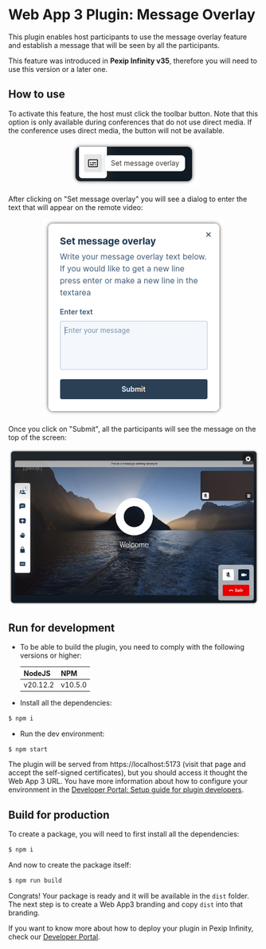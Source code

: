 # Web App 3 Plugin: Message Overlay

This plugin enables host participants to use the message overlay feature and
establish a message that will be seen by all the participants.

This feature was introduced in **Pexip Infinity v35**, therefore you will need
to use this version or a later one.

## How to use

To activate this feature, the host must click the toolbar button. Note that this
option is only available during conferences that do not use direct media. If the
conference uses direct media, the button will not be available.

<div align='center'>

![button](./images/button.png)

</div>

After clicking on "Set message overlay" you will see a dialog to enter the text
that will appear on the remote video:

<div align='center'>

![set message overlay](./images/set-message-overlay.png)

</div>

Once you click on "Submit", all the participants will see the message on the top
of the screen:

<div align='center'>

![message overlay](./images/message-overlay.png)

</div>

## Run for development

- To be able to build the plugin, you need to comply with the following versions
  or higher:

  | NodeJS   | NPM     |
  | -------- | ------- |
  | v20.12.2 | v10.5.0 |

- Install all the dependencies:

```bash
$ npm i
```

- Run the dev environment:

```bash
$ npm start
```

The plugin will be served from https://localhost:5173 (visit that page and
accept the self-signed certificates), but you should access it thought the Web
App 3 URL. You have more information about how to configure your environment in
the
[Developer Portal: Setup guide for plugin developers](https://developer.pexip.com/docs/plugins/webapp-3/setup-guide-for-plugin-developers).

## Build for production

To create a package, you will need to first install all the dependencies:

```bash
$ npm i
```

And now to create the package itself:

```bash
$ npm run build
```

Congrats! Your package is ready and it will be available in the `dist` folder.
The next step is to create a Web App3 branding and copy `dist` into that
branding.

If you want to know more about how to deploy your plugin in Pexip Infinity,
check our [Developer Portal](https://developer.pexip.com).
